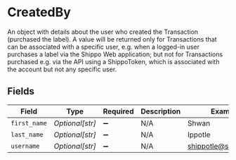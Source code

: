# CreatedBy

An object with details about the user who created the Transaction (purchased the label).
A value will be returned only for Transactions that can be associated with a specific user, e.g. when a logged-in
user purchases a label via the Shippo Web application; but not for Transactions purchased e.g. via the API using a ShippoToken,
which is associated with the account but not any specific user.


## Fields

| Field                | Type                 | Required             | Description          | Example              |
| -------------------- | -------------------- | -------------------- | -------------------- | -------------------- |
| `first_name`         | *Optional[str]*      | :heavy_minus_sign:   | N/A                  | Shwan                |
| `last_name`          | *Optional[str]*      | :heavy_minus_sign:   | N/A                  | Ippotle              |
| `username`           | *Optional[str]*      | :heavy_minus_sign:   | N/A                  | shippotle@shippo.com |